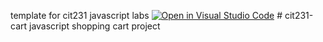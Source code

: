 template for cit231 javascript labs
[![Open in Visual Studio Code](https://classroom.github.com/assets/open-in-vscode-c66648af7eb3fe8bc4f294546bfd86ef473780cde1dea487d3c4ff354943c9ae.svg)](https://classroom.github.com/online_ide?assignment_repo_id=9416808&assignment_repo_type=AssignmentRepo)
﻿# cit231-cart
javascript shopping cart project
